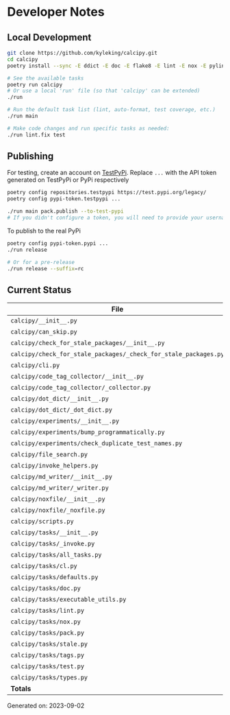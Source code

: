 # Developer Notes

## Local Development

```sh
git clone https://github.com/kyleking/calcipy.git
cd calcipy
poetry install --sync -E ddict -E doc -E flake8 -E lint -E nox -E pylint -E stale -E tags -E test -E types

# See the available tasks
poetry run calcipy
# Or use a local 'run' file (so that 'calcipy' can be extended)
./run

# Run the default task list (lint, auto-format, test coverage, etc.)
./run main

# Make code changes and run specific tasks as needed:
./run lint.fix test
```

## Publishing

For testing, create an account on [TestPyPi](https://test.pypi.org/legacy/). Replace `...` with the API token generated on TestPyPi or PyPi respectively

```sh
poetry config repositories.testpypi https://test.pypi.org/legacy/
poetry config pypi-token.testpypi ...

./run main pack.publish --to-test-pypi
# If you didn't configure a token, you will need to provide your username and password to publish
```

To publish to the real PyPi

```sh
poetry config pypi-token.pypi ...
./run release

# Or for a pre-release
./run release --suffix=rc
```

## Current Status

<!-- {cts} COVERAGE -->
| File                                                            |   Statements |   Missing |   Excluded | Coverage   |
|-----------------------------------------------------------------|--------------|-----------|------------|------------|
| `calcipy/__init__.py`                                           |           17 |         0 |         17 | 100.0%     |
| `calcipy/can_skip.py`                                           |           17 |         1 |          0 | 89.3%      |
| `calcipy/check_for_stale_packages/__init__.py`                  |            4 |         2 |          0 | 50.0%      |
| `calcipy/check_for_stale_packages/_check_for_stale_packages.py` |          117 |         8 |          3 | 87.2%      |
| `calcipy/cli.py`                                                |           37 |         1 |         36 | 93.3%      |
| `calcipy/code_tag_collector/__init__.py`                        |            4 |         2 |          0 | 50.0%      |
| `calcipy/code_tag_collector/_collector.py`                      |          142 |         2 |          0 | 94.0%      |
| `calcipy/dot_dict/__init__.py`                                  |            4 |         2 |          0 | 50.0%      |
| `calcipy/dot_dict/_dot_dict.py`                                 |            8 |         0 |          0 | 100.0%     |
| `calcipy/experiments/__init__.py`                               |            0 |         0 |          0 | 100.0%     |
| `calcipy/experiments/bump_programmatically.py`                  |           24 |        16 |          0 | 33.3%      |
| `calcipy/experiments/check_duplicate_test_names.py`             |           36 |         0 |          2 | 95.0%      |
| `calcipy/file_search.py`                                        |           38 |         0 |          2 | 91.8%      |
| `calcipy/invoke_helpers.py`                                     |           30 |         2 |          0 | 81.8%      |
| `calcipy/md_writer/__init__.py`                                 |            4 |         2 |          0 | 50.0%      |
| `calcipy/md_writer/_writer.py`                                  |           95 |         6 |          0 | 88.9%      |
| `calcipy/noxfile/__init__.py`                                   |            4 |         2 |          0 | 50.0%      |
| `calcipy/noxfile/_noxfile.py`                                   |           48 |         2 |         32 | 83.8%      |
| `calcipy/scripts.py`                                            |            5 |         0 |         27 | 100.0%     |
| `calcipy/tasks/__init__.py`                                     |            0 |         0 |          0 | 100.0%     |
| `calcipy/tasks/_invoke.py`                                      |           37 |         0 |         45 | 97.7%      |
| `calcipy/tasks/all_tasks.py`                                    |           48 |         0 |          0 | 95.5%      |
| `calcipy/tasks/cl.py`                                           |           28 |         5 |          0 | 75.0%      |
| `calcipy/tasks/defaults.py`                                     |           20 |         0 |          0 | 89.3%      |
| `calcipy/tasks/doc.py`                                          |           45 |         0 |          8 | 90.5%      |
| `calcipy/tasks/executable_utils.py`                             |           28 |         0 |          0 | 87.5%      |
| `calcipy/tasks/lint.py`                                         |           58 |         1 |          0 | 84.1%      |
| `calcipy/tasks/nox.py`                                          |            8 |         0 |          0 | 100.0%     |
| `calcipy/tasks/pack.py`                                         |           42 |        10 |          0 | 65.6%      |
| `calcipy/tasks/stale.py`                                        |            9 |         1 |          0 | 90.9%      |
| `calcipy/tasks/tags.py`                                         |           15 |         0 |          0 | 100.0%     |
| `calcipy/tasks/test.py`                                         |           45 |         1 |          2 | 89.2%      |
| `calcipy/tasks/types.py`                                        |           17 |         0 |          0 | 91.3%      |
| **Totals**                                                      |         1034 |        66 |        174 | 87.3%      |

Generated on: 2023-09-02
<!-- {cte} -->
